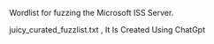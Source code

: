 
Wordlist for fuzzing the Microsoft ISS Server.

juicy_curated_fuzzlist.txt , It Is Created Using ChatGpt
